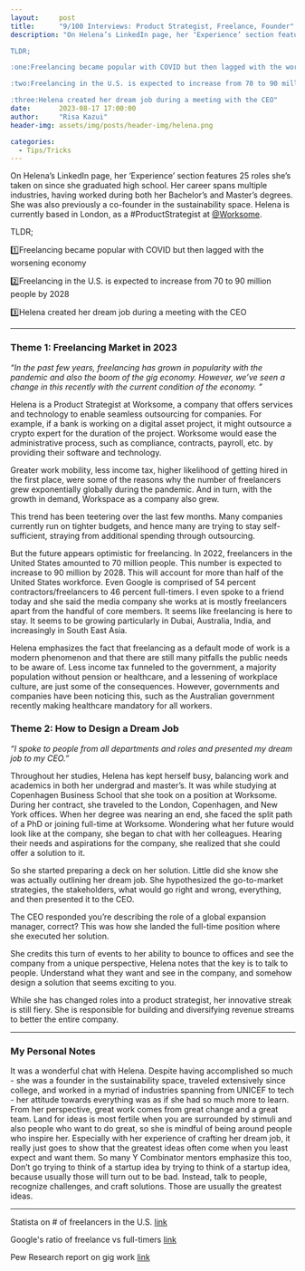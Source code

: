 ```yaml
---
layout:     post
title:      "9/100 Interviews: Product Strategist, Freelance, Founder"
description: "On Helena’s LinkedIn page, her ‘Experience’ section features 25 roles she’s taken on since she graduated high school. Her career spans multiple industries, having worked during both her Bachelor’s and Master’s degrees. She was also previously a co-founder in the sustainability space. Helena is currently based in London, as a #ProductStrategist at @Worksome.

TLDR; 

:one:Freelancing became popular with COVID but then lagged with the worsening economy

:two:Freelancing in the U.S. is expected to increase from 70 to 90 million people by 2028

:three:Helena created her dream job during a meeting with the CEO"
date:       2023-08-17 17:00:00
author:     "Risa Kazui"
header-img: assets/img/posts/header-img/helena.png

categories:
  - Tips/Tricks
---
```

On Helena’s LinkedIn page, her ‘Experience’ section features 25 roles she’s taken on since she graduated high school. Her career spans multiple industries, having worked during both her Bachelor’s and Master’s degrees. She was also previously a co-founder in the sustainability space. Helena is currently based in London, as a #ProductStrategist at [@Worksome](https://www.worksome.com/).

TLDR; 

:one:Freelancing became popular with COVID but then lagged with the worsening economy

:two:Freelancing in the U.S. is expected to increase from 70 to 90 million people by 2028

:three:Helena created her dream job during a meeting with the CEO

<hr>

### Theme 1: Freelancing Market in 2023

*“In the past few years, freelancing has grown in popularity with the pandemic and also the boom of the gig economy. However, we’ve seen a change in this recently with the current condition of the economy. ”*

Helena is a Product Strategist at Worksome, a company that offers services and technology to enable seamless outsourcing for companies. For example, if a bank is working on a digital asset project, it might outsource a crypto expert for the duration of the project. Worksome would ease the administrative process, such as compliance, contracts, payroll, etc. by providing their software and technology. 



Greater work mobility, less income tax, higher likelihood of getting hired in the first place, were some of the reasons why the number of freelancers grew exponentially globally during the pandemic. And in turn, with the growth in demand, Workspace as a company also grew. 



This trend has been teetering over the last few months. 
Many companies currently run on tighter budgets, and hence many are trying to stay self-sufficient, straying from additional spending through outsourcing. 

But the future appears optimistic for freelancing. In 2022, freelancers in the United States amounted to 70 million people. This number is expected to increase to 90 million by 2028. This will account for more than half of the United States workforce. Even Google is comprised of 54 percent contractors/freelancers to 46 percent full-timers. I even spoke to a friend today and she said the media company she works at is mostly freelancers apart from the handful of core members. It seems like freelancing is here to stay. It seems to be growing particularly in Dubai, Australia, India, and increasingly in South East Asia. 
 


Helena emphasizes the fact that freelancing as a default mode of work is a modern phenomenon and that there are still many pitfalls the public needs to be aware of. Less income tax funneled to the government, a majority population without pension or healthcare, and a lessening of workplace culture, are just some of the consequences. However, governments and companies have been noticing this, such as the Australian government recently making healthcare mandatory for all workers. 

### Theme 2: How to Design a Dream Job

*“I spoke to people from all departments and roles and presented my dream job to my CEO.”*

Throughout her studies, Helena has kept herself busy, balancing work and academics in both her undergrad and master’s. It was while studying at Copenhagen Business School that she took on a position at Worksome. During her contract, she traveled to the London, Copenhagen, and New York offices. When her degree was nearing an end, she faced the split path of a PhD or joining full-time at Worksome. Wondering what her future would look like at the company, she began to chat with her colleagues. Hearing their needs and aspirations for the company, she realized that she could offer a solution to it. 

So she started preparing a deck on her solution. Little did she know she was actually outlining her dream job. She hypothesized the go-to-market strategies, the stakeholders, what would go right and wrong, everything, and then presented it to the CEO.

The CEO responded you’re describing the role of a global expansion manager, correct?
This was how she landed the full-time position where she executed her solution. 

She credits this turn of events to her ability to bounce to offices and see the company from a unique perspective, Helena notes that the key is to talk to people. Understand what they want and see in the company, and somehow design a solution that seems exciting to you. 

While she has changed roles into a product strategist, her innovative streak is still fiery. She is responsible for building and diversifying revenue streams to better the entire company. 


<hr>

### My Personal Notes
It was a wonderful chat with Helena. Despite having accomplished so much - she was a founder in the sustainability space, traveled extensively since college, and worked in a myriad of industries spanning from UNICEF to tech - her attitude towards everything was as if she had so much more to learn. From her perspective, great work comes from great change and a great team. Land for ideas is most fertile when you are surrounded by stimuli and also people who want to do great, so she is mindful of being around people who inspire her. 
Especially with her experience of crafting her dream job, it really just goes to show that the greatest ideas often come when you least expect and want them. So many Y Combinator mentors emphasize this too, Don’t go trying to think of a startup idea by trying to think of a startup idea, because usually those will turn out to be bad. Instead, talk to people, recognize challenges, and craft solutions. Those are usually the greatest ideas. 

<hr>

Statista on # of freelancers in the U.S. [link](https://www.statista.com/statistics/921593/gig-economy-number-of-freelancers-us/)

Google's ratio of freelance vs full-timers [link](https://www.allworknow.com/google-has-more-freelancers-than-full-time-employees/#:~:text=Yes%2C%20you%20read%20that%20headline,payroll%2C%20which%20was%20around%20102%2C000.) 

Pew Research report on gig work [link](https://www.pewresearch.org/internet/2021/12/08/the-state-of-gig-work-in-2021/)
